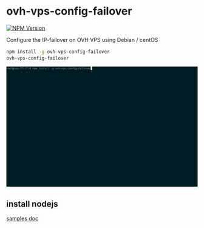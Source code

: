 # ovh-vps-config-failover

[![NPM Version](https://img.shields.io/npm/v/ovh-vps-config-failover.svg?style=flat)](https://www.npmjs.org/package/ovh-vps-config-failover)

Configure the IP-failover on OVH VPS using Debian / centOS

```bash
npm install -g ovh-vps-config-failover
ovh-vps-config-failover
```

![ovh-vps-config-failover on vps](../ressources/ovh-vps-config-failover.gif?raw=true "preview")

## install nodejs

[samples doc](../README.md)

